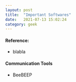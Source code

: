 ```yaml
---
layout: post
title:  "Important Softwares"
date:   2021-07-13 15:02:24
category: geek
---
```

#### Reference:

  * blabla

#### Communication Tools

* BeeBEEP